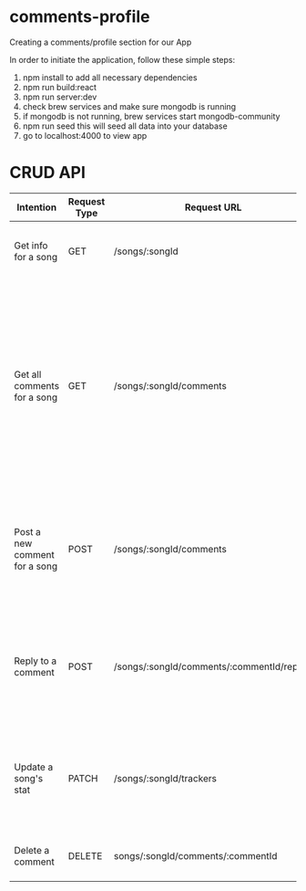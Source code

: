 # comments-profile
Creating a comments/profile section for our App

In order to initiate the application, follow these simple steps:

1) npm install to add all necessary dependencies
2) npm run build:react
3) npm run server:dev
4) check brew services and make sure mongodb is running
5) if mongodb is not running, brew services start mongodb-community
6) npm run seed 
    this will seed all data into your database
7) go to localhost:4000 to view app


# CRUD API

Intention | Request Type | Request URL | Example Input | Response Body
--------- | ------------ | ------------ | ------------ | ----------- |
Get info for a song| GET | /songs/:songId | none | {plays: 302, likes: 43, reposts: 69, follows: 12, tracks: 32}
Get all comments for a song| GET | /songs/:songId/comments | none | [1 : {userId: 2, time: 0:42, postedAt: 'Wed Apr 01 2020 18:52:09 GMT-0700', text: "comment1"}, 2 : {user: 3, time: 2:52, postedAt: 'Wed Apr 01 2020 12:52:09 GMT-0700', text: "comment2"}]
Post a new comment for a song| POST | /songs/:songId/comments | Data: JSON {userId: 4, time: 0:42, postedAt: 'Wed Apr 01 2020 18:52:09 GMT-0700', text: "comment"} | Returns a status code based on success
Reply to a comment | POST | /songs/:songId/comments/:commentId/replies | Data: JSON {userId: 5, time: 1:45, postedAt: 'Wed Apr 01 2020 18:52:09 GMT-0700', text: "comment"} | Returns a status code based on success
Update a song's stat | PATCH | /songs/:songId/trackers | Data: JSON   {likes: 211} | {plays: 100, likes: 212, reposts: 49, follows: 12, tracks: 3} Returns a status code based on success
Delete a comment| DELETE | songs/:songId/comments/:commentId | none | Returns a status code based on success

